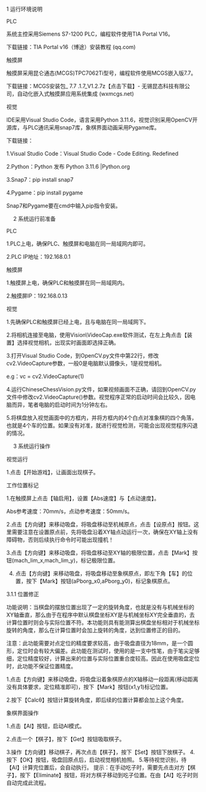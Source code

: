 1	运行环境说明

PLC

系统主控采用Siemens S7-1200 PLC，编程软件使用TIA Portal V16。

下载链接：TIA Portal v16（博途）安装教程 (qq.com)

触摸屏

触摸屏采用昆仑通态(MCGS)TPC7062Ti型号，编程软件使用MCGS嵌入版7.7。

下载链接：MCGS安装包_ 7.7 .1.7_V1.2.7z【点击下载】- 无锡昆态科技有限公司，自动化嵌入式触摸屏应用系统集成 (wxmcgs.net)

视觉

IDE采用Visual Studio Code，语言采用Python 3.11.6，视觉识别采用OpenCV开源库，与PLC通讯采用snap7库，象棋界面动画采用Pygame库。

下载链接：

1.Visual Studio Code：Visual Studio Code - Code Editing. Redefined

2.Python：Python 发布 Python 3.11.6 |Python.org

3.Snap7：pip install snap7

4.Pygame：pip install pygame

Snap7和Pygame要在cmd中输入pip指令安装。

 
2	系统运行前准备

PLC

1.PLC上电，确保PLC、触摸屏和电脑在同一局域网内即可。

2.PLC IP地址：192.168.0.1

触摸屏

1.触摸屏上电，确保PLC和触摸屏在同一局域网内。

2.触摸屏IP：192.168.0.13

视觉

1.先确保PLC和触摸屏已经上电，且与电脑在同一局域网下。

2.将相机连接至电脑，使用Vision\VideoCap.exe软件测试，在左上角点击【装置】选择视觉相机，出现实时画面即选择正确。

3.打开Visual Studio Code，到OpenCV.py文件中第22行，修改cv2.VideoCapture参数，一般0是电脑默认摄像头，1是视觉相机。

e.g：vc = cv2.VideoCapture(1)

4.运行ChineseChessVision.py文件，如果视频画面不正确，请回到OpenCV.py文件中修改cv2.VideoCapture()参数。视觉程序正常的启动时间会比较久，因电脑而异，笔者电脑的启动时间为1分钟左右。

5.将棋盘放入视觉画面中的方框内，并将方框内的4个白点对准象棋的四个角落，也就是4个车的位置。如果没有对准，就进行视觉检测，可能会出现视觉程序闪退的情况。

 
3	系统运行操作

视觉运行

1.点击【开始游戏】，让画面出现棋子。

工作位置标记

1.在触摸屏上点击【轴启用】，设置【Abs速度】与【点动速度】。

Abs参考速度：70mm/s，点动参考速度：50mm/s。

2.点击【方向键】来移动吸盘，将吸盘移动至机械原点，点击【设原点】按钮。这里需要注意在设置原点前，先将吸盘沿着XY轴点动运行一次，确保在XY轴上没有障碍物，否则后续执行命令时可能出现撞机！

3.点击【方向键】来移动吸盘，将吸盘移动至XY轴的极限位置，点击【Mark】按钮(mach_lim_x,mach_lim_y)，标记极限位置。

4. 点击【方向键】来移动吸盘，将吸盘移动至象棋原点，即左下角【车】的位置，按下【Mark】按钮(aPborg_x0,aPborg_y0)，标记象棋原点。

3.1.1	位置修正

功能说明：当棋盘的摆放位置出现了一定的旋转角度，也就是没有与机械坐标的XY轴垂直，那么由于在程序中默认棋盘坐标XY是与机械坐标XY完全垂直的，去计算位置时则会与实际位置不符。本功能则具有能测算出棋盘坐标相对于机械坐标旋转的角度，那么在计算位置时会加上旋转的角度，达到位置修正的目的。

注意：此功能需要对点定位的精度要求较高，由于吸盘直径为18mm，是一个圆形，定位时会有较大偏差。此功能在测试时，使用的是一支中性笔，由于笔尖足够细，定位精度较好，计算出来的位置与实际位置重合度较高。因此在使用吸盘定位时，此功能不保证位置精度。

1.点击【方向键】来移动吸盘，将吸盘沿着象棋原点的X轴移动一段距离(移动距离没有具体要求，定位精准即可)，按下【Mark】按钮(x1,y1)标记位置。

2.按下【Calcθ】按钮计算旋转角度，即后续的位置计算都会加上这个角度。

象棋界面操作

1.点击【AI】按钮，启动AI模式。

2.点击一个【棋子】，按下【Get】按钮吸取棋子。

3.操作【方向键】移动棋子，再次点击【棋子】，按下【Set】按钮下放棋子。
4.按下【OK】按钮，吸盘回原点后，启动视觉相机拍照。
5.等待视觉识别，待【AI】计算完位置后，会自动执行。
提示：在手动吃子时，需要先点击对方【棋子】，按下【Eliminate】按钮，将对方棋子移动到吃子位置。在由【AI】吃子时则自动完成此流程。
